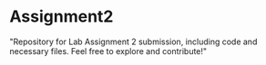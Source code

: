 # Assignment2
"Repository for Lab Assignment 2 submission, including code and necessary files. Feel free to explore and contribute!"
